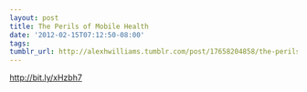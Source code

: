 ```yaml
---
layout: post
title: The Perils of Mobile Health
date: '2012-02-15T07:12:50-08:00'
tags: 
tumblr_url: http://alexhwilliams.tumblr.com/post/17658204858/the-perils-of-mobile-health
---
```

<p><a href="http://bit.ly/xHzbh7">http://bit.ly/xHzbh7</a></p>
